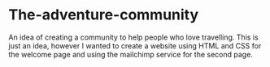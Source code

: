 # The-adventure-community
An idea of creating a community to help people who love travelling. This is just an idea, however I wanted to create a website using HTML and CSS for the welcome page and using the mailchimp service for the second page.
